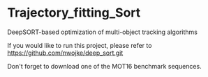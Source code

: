# Trajectory_fitting_Sort
DeepSORT-based optimization of multi-object tracking algorithms

If you would like to run this project, please refer to https://github.com/nwojke/deep_sort.git

Don't forget to download one of the MOT16 benchmark sequences.
